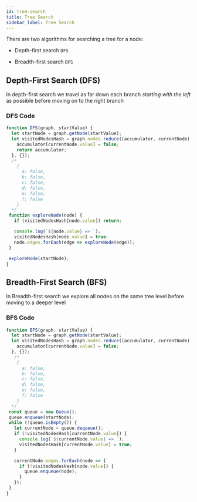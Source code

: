 ```yaml
---
id: tree-search
title: Tree Search
sidebar_label: Tree Search
---
```


There are two algorithms for searching a tree for a node:

- Depth-first search `DFS`

- Breadth-first search `BFS`

## Depth-First Search (DFS)

In depth-first search we travel as far down each branch _starting with the left_ as possible before moving on to the right branch

### DFS Code

```js
function DFS(graph, startValue) {
  let startNode = graph.getNode(startValue);
  let visitedNodesHash = graph.nodes.reduce((accumulator, currentNode) => {
    accumulator[currentNode.value] = false;
    return accumulator;
  }, {});
  /*
    {
      a: false,
      b: false,
      c: false,
      d: false,
      e: false,
      f: false
    }
  */
 function exploreNode(node) {
   if (visitedNodesHash[node.value]) return;

   console.log(`${node.value} => `);
   visitedNodesHash[node.value] = true;
   node.edges.forEach(edge => exploreNode(edge));
 }

 exploreNode(startNode);
}
```

## Breadth-First Search (BFS)

In Breadth-first search we explore all nodes on the same tree level before moving to a deeper level

### BFS Code

```js
function BFS(graph, startValue) {
  let startNode = graph.getNode(startValue);
  let visitedNodesHash = graph.nodes.reduce((accumulator, currentNode) => {
    accumulator[currentNode.value] = false;
  }, {});
   /*
    {
      a: false,
      b: false,
      c: false,
      d: false,
      e: false,
      f: false
    }
  */
 const queue = new Queue();
 queue.enqueue(startNode);
 while (!queue.isEmpty()) {
   let currentNode = queue.dequeue();
   if (!visitedNodesHash[currentNode.value]) {
     console.log(`${currentNode.value} => `);
     visitedNodesHash[currentNode.value] = true;
   }

   currentNode.edges.forEach(node => {
     if (!visitedNodesHash[node.value]) {
       queue.enqueue(node);
     }
   });
 }
}
